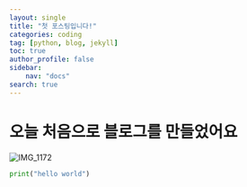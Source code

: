 ```yaml
---
layout: single
title: "첫 포스팅입니다!"
categories: coding
tag: [python, blog, jekyll]
toc: true
author_profile: false
sidebar:
    nav: "docs"
search: true
---
```


# 오늘 처음으로 블로그를 만들었어요

![IMG_1172](../../images/2023-08-05-first/IMG_1172.jpg)

```python
print("hello world")
```
